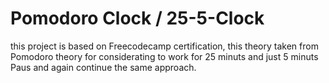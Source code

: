﻿# Pomodoro Clock / 25-5-Clock

this project is based on Freecodecamp certification, this theory taken from Pomodoro theory for considerating to work for 25 minuts and just 5 minuts Paus and again continue the same approach.
